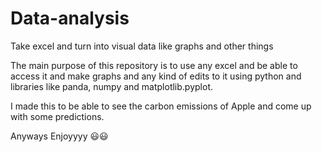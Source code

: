# Data-analysis

Take excel and turn into visual data like graphs and other things

The main purpose of this repository is to use any excel and be able to access it and make graphs and any kind of edits to it using python and libraries like panda, numpy and matplotlib.pyplot.

I made this to be able to see the carbon emissions of Apple and come up with some predictions.

Anyways Enjoyyyy 😃😃